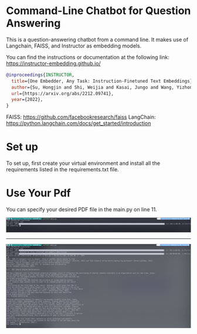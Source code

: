 # Command-Line Chatbot for Question Answering

This is a question-answering chatbot from a command line. It makes use of Langchain, FAISS, and Instructor as embedding models.

You can find the instructions or documentation at the following link: https://instructor-embedding.github.io/
```bibtex
@inproceedings{INSTRUCTOR,
  title={One Embedder, Any Task: Instruction-Finetuned Text Embeddings},
  author={Su, Hongjin and Shi, Weijia and Kasai, Jungo and Wang, Yizhong and Hu, Yushi and  Ostendorf, Mari and Yih, Wen-tau and Smith, Noah A. and  Zettlemoyer, Luke and Yu, Tao},
  url={https://arxiv.org/abs/2212.09741},
  year={2022},
}
```
FAISS: https://github.com/facebookresearch/faiss
LangChain: https://python.langchain.com/docs/get_started/introduction

# Set up
To set up, first create your virtual environment and install all the requirements listed in the requirements.txt file.

# Use Your Pdf
You can specify your desired PDF file in the main.py on line 11.

![ask](assets/ask.png)

---

![answer](assets/answer.png)